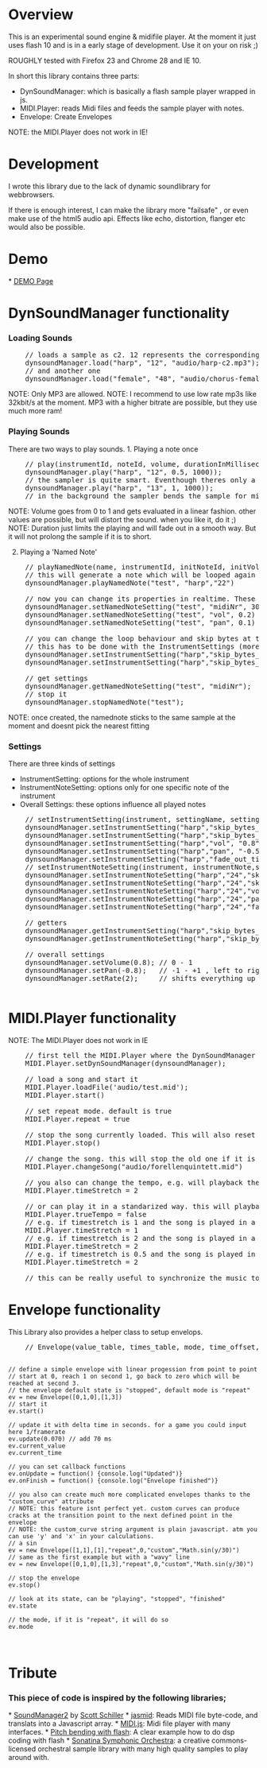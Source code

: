 <h1> Overview </h1>
This is an experimental sound engine & midifile player.
At the moment it just uses flash 10 and is in a early stage of development.
Use it on your on risk ;)

ROUGHLY tested with Firefox 23 and Chrome 28 and IE 10.

In short this library contains three parts:
* DynSoundManager: which is basically a flash sample player wrapped in js.
* MIDI.Player: reads Midi files and feeds the sample player with notes.
* Envelope: Create Envelopes

NOTE: the MIDI.Player does not work in IE! 

<h1> Development </h1>
I wrote this library due to the lack of dynamic soundlibrary for webbrowsers.
	
If there is enough interest, I can make the library more "failsafe" , or even make use of the html5 audio api.
Effects like echo, distortion, flanger etc would also be possible.
	
<h1> Demo </h1>
* <a href="https://tuxli.ch/ld26/00_DynSoundManager/test_web_app/">DEMO Page</a>

<h1> DynSoundManager functionality </h1>
<h3>Loading Sounds</h3>
<pre>
	// loads a sample as c2. 12 represents the corresponding midi note.
	dynsoundManager.load("harp", "12", "audio/harp-c2.mp3");
	// and another one
	dynsoundManager.load("female", "48", "audio/chorus-female-c5.mp3");
</pre>
NOTE: Only MP3 are allowed.
NOTE: I recommend to use low rate mp3s like 32kbit/s at the moment. MP3 with a higher bitrate are possible, but they use much more ram!

<h3>Playing Sounds</h3>
There are two ways to play sounds.
1. Playing a note once
<pre>
	// play(instrumentId, noteId, volume, durationInMilliseconds)
	dynsoundManager.play("harp", "12", 0.5, 1000)); 
	// the sampler is quite smart. Eventhough theres only a sample loaded for midinote 12 you can do this:
	dynsoundManager.play("harp", "13", 1, 1000)); 
	// in the background the sampler bends the sample for midinote 12 to midinote 13.
</pre>
NOTE: Volume goes from 0 to 1 and gets evaluated in a linear fashion. other values are possible, but will distort the sound. when you like it, do it ;)
NOTE: Duration just limits the playing and will fade out in a smooth way. But it will not prolong the sample if it is to short.

2. Playing a 'Named Note'
<pre>
	// playNamedNote(name, instrumentId, initNoteId, initVolume)
	// this will generate a note which will be looped again and again.
	dynsoundManager.playNamedNote("test", "harp","22")
	
	// now you can change its properties in realtime. These are your options
	dynsoundManager.setNamedNoteSetting("test", "midiNr", 30)
	dynsoundManager.setNamedNoteSetting("test", "vol", 0.2) // goes from  0 to 1
	dynsoundManager.setNamedNoteSetting("test", "pan", 0.1) // goes from -1 to +
	
	// you can change the loop behaviour and skip bytes at the start and end
	// this has to be done with the InstrumentSettings (more about settings you can read below)
	dynsoundManager.setInstrumentSetting("harp","skip_bytes_at_start", "5000")
	dynsoundManager.setInstrumentSetting("harp","skip_bytes_at_end", "3000")

	// get settings
	dynsoundManager.getNamedNoteSetting("test", "midiNr");
	// stop it 
	dynsoundManager.stopNamedNote("test");
</pre>
NOTE: once created, the namednote sticks to the same sample at the moment and doesnt pick the nearest fitting

<h3>Settings</h3>

There are three kinds of settings
 * InstrumentSetting: options for the whole instrument
 * InstrumentNoteSetting: options only for one specific note of the instrument
 * Overall Settings: these options influence all played notes
 <pre>
	// setInstrumentSetting(instrument, settingName, settingValue);
 	dynsoundManager.setInstrumentSetting("harp","skip_bytes_at_start", "5000")
	dynsoundManager.setInstrumentSetting("harp","skip_bytes_at_end", "3000")
	dynsoundManager.setInstrumentSetting("harp","vol", "0.8") // 0 - 1 recommended
	dynsoundManager.setInstrumentSetting("harp","pan", "-0.5") // -1 - +1
	dynsoundManager.setInstrumentSetting("harp","fade_out_time", "5000") // in ms, only effects notes with a duration shorter then the sample used
	// setInstrumentNoteSetting(instrument, instrumentNote,settingName, settingValue);
	dynsoundManager.setInstrumentNoteSetting("harp","24","skip_bytes_at_start", "5000")
	dynsoundManager.setInstrumentNoteSetting("harp","24","skip_bytes_at_end", "3000")
	dynsoundManager.setInstrumentNoteSetting("harp","24","vol", "0.5") // 0 - 1 recommended
	dynsoundManager.setInstrumentNoteSetting("harp","24","pan", "+0.8") // -1 - +1
	dynsoundManager.setInstrumentNoteSetting("harp","24","fade_out_time", "5000") // in ms, only effects notes with a duration shorter then the sample used
	
	// getters
	dynsoundManager.getInstrumentSetting("harp","skip_bytes_at_end")
	dynsoundManager.getInstrumentNoteSetting("harp","skip_bytes_at_end")
	
	// overall settings
	dynsoundManager.setVolume(0.8); // 0 - 1
	dynsoundManager.setPan(-0.8);   // -1 - +1 , left to right
	dynsoundManager.setRate(2);     // shifts everything up or down. e.g. 2 would shift everything one octave up, 0.5 one octave down
 </pre>

<h1> MIDI.Player functionality </h1>


NOTE: The MIDI.Player does not work in IE

<pre>
	// first tell the MIDI.Player where the DynSoundManager is
	MIDI.Player.setDynSoundManager(dynsoundManager);
	
	// load a song and start it
	MIDI.Player.loadFile('audio/test.mid');
	MIDI.Player.start()
	
	// set repeat mode. default is true
	MIDI.Player.repeat = true
	
	// stop the song currently loaded. This will also reset it back to start
	MIDI.Player.stop()
	
	// change the song. this will stop the old one if it is playing
	MIDI.Player.changeSong("audio/forellenquintett.mid")
	
	// you also can change the tempo, e.g. will playback the file with half the tempo
	MIDI.Player.timeStretch = 2
	
	// or can play it in a standarized way. this will playback the song without the tempochanges defined in the midi file.
	MIDI.Player.trueTempo = false
	// e.g. if timestretch is 1 and the song is played in a standardized fashion, the bpm will be 60
	MIDI.Player.timeStretch = 1
	// e.g. if timestretch is 2 and the song is played in a standardized fashion, the bpm will be 30
	MIDI.Player.timeStretch = 2
	// e.g. if timestretch is 0.5 and the song is played in a standardized fashion, the bpm will be 120
	MIDI.Player.timeStretch = 2
	
	// this can be really useful to synchronize the music to e.g. a game / game element etcetc.	
</pre>

<h1> Envelope functionality </h1>
	This Library also provides a helper class to setup envelops.
<pre>
	// Envelope(value_table, times_table, mode, time_offset, curve, custom_curve, custom_start, custom_end)
	
	// define a simple envelope with linear progession from point to point
	// start at 0, reach 1 on second 1, go back to zero which will be reached at second 3.
	// the envelope default state is "stopped", default mode is "repeat"
	ev = new Envelope([0,1,0],[1,3])
	// start it
	ev.start()
	
	// update it with delta time in seconds. for a game you could input here 1/framerate
	ev.update(0.070) // add 70 ms
	ev.current_value
	ev.current_time
	
	// you can set callback functions
	ev.onUpdate = function() {console.log("Updated")}
	ev.onFinish = function() {console.log("Envelope finished")}
	
	// you also can create much more complicated envelopes thanks to the "custom_curve" attribute
	// NOTE: this feature isnt perfect yet. custom curves can produce cracks at the transition point to the next defined point in the envelope
	// NOTE: the custom_curve string argument is plain javascript. atm you can use 'y' and 'x' in your calculations.
	// a sin 
	ev = new Envelope([1,1],[1],"repeat",0,"custom","Math.sin(y/30)")
	// same as the first example but with a "wavy" line
	ev = new Envelope([0,1,0],[1,3],"repeat",0,"custom","Math.sin(y/30)")

	// stop the envelope
	ev.stop()
	
	// look at its state, can be "playing", "stopped", "finished"
	ev.state
	
	// the mode, if it is "repeat", it will do so
	ev.mode
</pre>

<h1> Tribute </h1>
 <h3>This piece of code is inspired by the following libraries;</h3>
* <a href="http://www.schillmania.com/projects/soundmanager2/">SoundManager2</a> by <a href="http://schillmania.com">Scott Schiller</a>
* <a href="https://github.com/gasman/jasmid">jasmid</a>: Reads MIDI file byte-code, and translats into a Javascript array.
* <a href="https://github.com/mudcube/MIDI.js/">MIDI.js</a>: Midi file player with many interfaces.
* <a href="http://blog.andre-michelle.com/2009/pitch-mp3/">Pitch bending with flash</a>: A clear example how to do dsp coding with flash
* <a href="http://sso.mattiaswestlund.net/">Sonatina Symphonic Orchestra</a>:  a creative commons-licensed orchestral sample library with many high quality samples to play around with.



